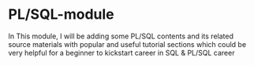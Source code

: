 # PL/SQL-module

In This module, I will be adding some PL/SQL contents and its related source materials with popular and useful tutorial sections which could be very helpful for a beginner to kickstart career in SQL & PL/SQL career
